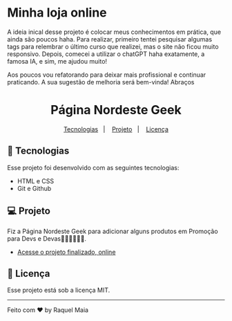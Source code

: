# Minha loja online

<p align="left">  A ideia  inical desse projeto é colocar meus conhecimentos em prática, que ainda são poucos haha. Para realizar, primeiro tentei pesquisar algumas tags para relembrar o último curso que realizei, mas o site não ficou muito responsivo. Depois, comecei a utilizar o chatGPT haha exatamente, a famosa IA, e sim, me ajudou muito! </p>

<p> Aos poucos vou refatorando para deixar mais profissional e continuar praticando. A sua sugestão de melhoria será bem-vinda! Abraços


<h1 align="center"> Página Nordeste Geek</h1>

<p align="center">
  <a href="#-tecnologias">Tecnologias</a>&nbsp;&nbsp;&nbsp;|&nbsp;&nbsp;&nbsp;
  <a href="#-projeto">Projeto</a>&nbsp;&nbsp;&nbsp;|&nbsp;&nbsp;&nbsp;
  <a href="#memo-licença">Licença</a>
</p>


## 🚀 Tecnologias

Esse projeto foi desenvolvido com as seguintes tecnologias:

- HTML e CSS
- Git e Github
## 💻 Projeto

Fiz a  Página Nordeste Geek para adicionar alguns produtos em Promoção para Devs e Devas👩🏽‍💻👨🏽‍💻.

- [Acesse o projeto finalizado, online](https://raquel-maia.github.io/projeto-teste/)

## :memo: Licença

Esse projeto está sob a licença MIT.

---

Feito com ♥ by Raquel Maia
